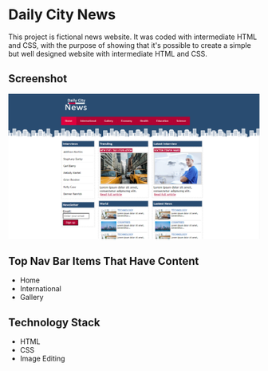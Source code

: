 # Daily City News

This project is fictional news website.
It was coded with intermediate HTML and CSS, with the purpose of showing that it's possible to 
create a simple but well designed website with intermediate HTML and CSS.

## Screenshot 

![Screenshot](Screenshot.png)

## Top Nav Bar Items That Have Content
+ Home
+ International 
+ Gallery 

## Technology Stack

+ HTML
+ CSS
+ Image Editing